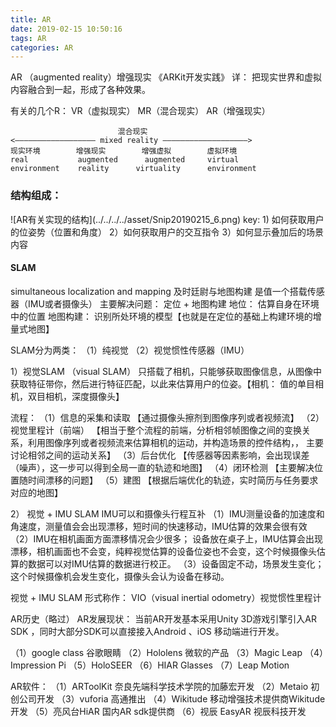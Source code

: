 ```yaml
---
title: AR
date: 2019-02-15 10:50:16
tags: AR
categories: AR
---
```


AR （augmented reality）增强现实 《ARKit开发实践》
详： 把现实世界和虚拟内容融合到一起，形成了各种效果。

有关的几个R： VR（虚拟现实） MR（混合现实） AR（增强现实）


				   			混合现实
	<—————————————————— mixed reality ———————————————————>
	现实环境        增强现实        增强虚拟 		虚拟环境
    real 		   augmented      augmented		virtual
    environment    reality   	virtuality 		environment


<h3>结构组成：</h3>
![AR有关实现的结构](../../../../asset/Snip20190215_6.png)
key: 
1) 如何获取用户的位姿势（位置和角度）
2）如何获取用户的交互指令
3）如何显示叠加后的场景内容

<h4>SLAM</h4>
simultaneous localization and mapping 及时廷尉与地图构建
是值一个搭载传感器（IMU或者摄像头）
主要解决问题： 定位 + 地图构建
地位：  估算自身在环境中的位置
地图构建： 识别所处环境的模型【也就是在定位的基础上构建环境的增量式地图】

SLAM分为两类： （1）纯视觉 （2）视觉惯性传感器（IMU）


1）视觉SLAM （visual SLAM）
只搭载了相机，只能够获取图像信息，从图像中获取特征带你，然后进行特征匹配，以此来估算用户的位姿。【相机： 值的单目相机，双目相机，深度摄像头】

流程：
（1）信息的采集和读取  【通过摄像头擦剂到图像序列或者视频流】
（2）视觉里程计（前端） 【相当于整个流程的前端，分析相邻帧图像之间的变换关系，利用图像序列或者视频流来估算相机的运动，并构造场景的控件结构，， 主要讨论相邻之间的运动关系】
（3）后台优化 【传感器等因素影响，会出现误差（噪声），这一步可以得到全局一直的轨迹和地图】
（4）闭环检测 【主要解决位置随时间漂移的问题】
（5）建图  【根据后端优化的轨迹，实时简历与任务要求对应的地图】


2） 视觉 + IMU SLAM
IMU可以和摄像头行程互补
（1）IMU测量设备的加速度和角速度，测量值会会出现漂移，短时间的快速移动，IMU估算的效果会很有效
（2）IMU在相机画面方面漂移情况会少很多； 设备放在桌子上，IMU估算会出现漂移，相机画面也不会变，纯粹视觉估算的设备位姿也不会变，这个时候摄像头估算的数据可以对IMU估算的数据进行校正。
（3）设备固定不动，场景发生变化；这个时候摄像机会发生变化，摄像头会认为设备在移动。

视觉 + IMU SLAM 形式称作： VIO（visual inertial odometry）视觉惯性里程计

AR历史（略过）
AR发展现状：
当前AR开发基本采用Unity 3D游戏引擎引入AR SDK ，同时大部分SDK可以直接接入Android 、iOS 移动端进行开发。

（1）google class 谷歌眼睛
（2）Hololens 微软的产品
（3）Magic Leap 
（4）Impression Pi 
（5）HoloSEER
（6）HIAR Glasses
（7）Leap Motion

AR软件：
（1）ARToolKit 奈良先端科学技术学院的加藤宏开发
（2）Metaio  初创公司开发
（3）vuforia 高通推出
（4）Wikitude 移动增强技术提供商Wikitude开发
（5）亮风台HiAR 国内AR sdk提供商
（6）视辰 EasyAR 视辰科技开发




